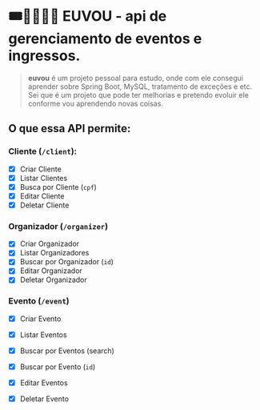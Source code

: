 # 🎟️🚶🏽‍♀️‍➡️ EUVOU - api de gerenciamento de eventos e ingressos.

> **euvou** é um projeto pessoal para estudo, onde com ele consegui aprender sobre Spring Boot, MySQL, tratamento de exceções e etc. Sei que é um projeto que pode ter melhorias e pretendo evoluir ele conforme vou aprendendo novas coisas.

## O que essa API permite:

### Cliente (`/client`):
- [X] Criar Cliente
- [X] Listar Clientes
- [X] Busca por Cliente (`cpf`) 
- [X] Editar Cliente
- [X] Deletar Cliente

### Organizador (`/organizer`)
- [X] Criar Organizador
- [X] Listar Organizadores
- [X] Buscar por Organizador (`id`)
- [X] Editar Organizador
- [X] Deletar Organizador   

### Evento (`/event`)
- [X] Criar Evento
- [X] Listar Eventos
- [X] Buscar por Eventos (search)
- [X] Buscar por Evento (`id`)
- [X] Editar Eventos
- [X] Deletar Evento

      
